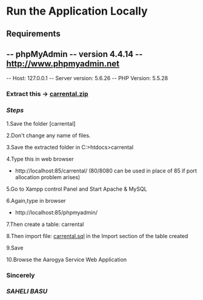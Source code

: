 # Run the Application Locally

## Requirements

-- phpMyAdmin 
-- version 4.4.14
-- http://www.phpmyadmin.net
--
-- Host: 127.0.0.1
-- Server version: 5.6.26
-- PHP Version: 5.5.28

### Extract this -> [carrental.zip](https://github.com/MehaRima/WebApplication/blob/master/carrental.zip)

### _Steps_

1.Save the folder [carrental]

2.Don't change any name of files.

3.Save the extracted folder in C:>htdocs>carrental

4.Type this in web browser
 - http://localhost:85/carrental/  (80/8080 can be used in place of 85 if port allocation problem arises)
 
5.Go to Xampp control Panel and Start Apache & MySQL

6.Again,type in browser
 - http://localhost:85/phpmyadmin/
 
7.Then create a table: carrental

8.Then import file: [carrental.sql](https://github.com/MehaRima/online_ambulance_booking_service/blob/master/carrental.sql) in the Import section of the table created

9.Save 

10.Browse the Aarogya Service Web Application

### Sincerely

### _SAHELI BASU_

